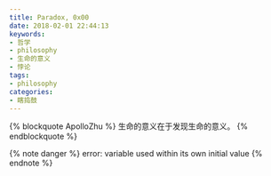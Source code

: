 ```yaml
---
title: Paradox, 0x00
date: 2018-02-01 22:44:13
keywords:
- 哲学
- philosophy
- 生命的意义
- 悖论
tags:
- philosophy
categories:
- 瞎捣鼓
---
```


{% blockquote ApolloZhu %}
生命的意义在于发现生命的意义。
{% endblockquote %}

<!-- more -->

{% note danger %} error: variable used within its own initial value {% endnote %}
